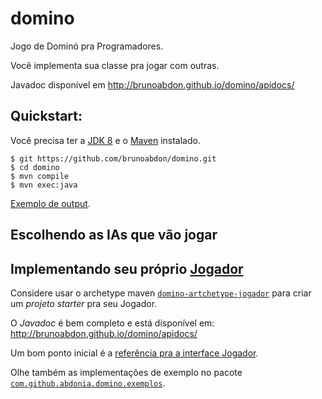 # domino

Jogo de Dominó pra Programadores.

Você implementa sua classe pra jogar com outras. 

Javadoc disponível em http://brunoabdon.github.io/domino/apidocs/

## Quickstart:

Você precisa ter a [JDK 8](http://www.oracle.com/technetwork/java/javase/downloads/jdk8-downloads-2133151.html) e o [Maven](https://maven.apache.org/) instalado.
``` 
$ git https://github.com/brunoabdon/domino.git
$ cd domino
$ mvn compile
$ mvn exec:java
``` 
[Exemplo de output](https://github.com/brunoabdon/domino/wiki/Exemplo-de-Sa%C3%ADda).

## Escolhendo as IAs que vão jogar


## Implementando seu próprio [Jogador](http://brunoabdon.github.io/domino/apidocs/com/github/abdonia/domino/Jogador.html)
Considere usar o archetype maven [`domino-artchetype-jogador`](https://github.com/brunoabdon/domino-archetype-jogador) para criar um *projeto starter* pra seu Jogador.

O *Javadoc* é bem completo e está disponível em:
http://brunoabdon.github.io/domino/apidocs/

Um bom ponto inicial é a [referência pra a interface Jogador](http://brunoabdon.github.io/domino/apidocs/com/github/abdonia/domino/Jogador.html).

Olhe também as implementações de exemplo no pacote [`com.github.abdonia.domino.exemplos`](https://github.com/brunoabdon/domino/tree/master/src/main/java/com/github/abdonia/domino/exemplos).
